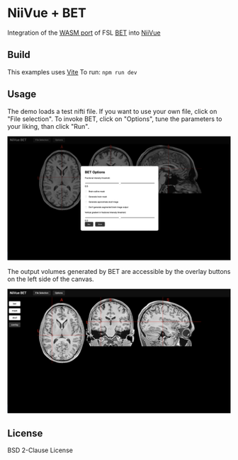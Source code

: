 # NiiVue + BET

Integration of the [WASM port](https://github.com/wpmed92/WebMRI) of FSL [BET](https://fsl.fmrib.ox.ac.uk/fsl/fslwiki/BET) into [NiiVue](https://github.com/niivue/niivue)

## Build

This examples uses [Vite](https://vitejs.dev)
To run:
`npm run dev`

## Usage

The demo loads a test nifti file. If you want to use your own file, click on "File selection".
To invoke BET, click on "Options", tune the parameters to your liking, than click "Run".

![alt text](./assets/niivue_bet_run.png)

The output volumes generated by BET are accessible by the overlay buttons on the left side of the canvas.

![alt text](./assets/niivue_bet_demo.png)


## License

BSD 2-Clause License

